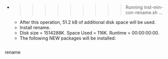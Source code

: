 * >>>>>>>>> Running inst-min-con-rename.sh ...
  * After this operation, 51.2 kB of additional disk space will be used.
  * Install rename.
  * Disk size = 1514288K. Space Used = 116K. Runtime = 00:00:00:00.
  * The following NEW packages will be installed:
  ```bash
rename
  ```
